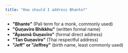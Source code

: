 ```yaml
---
title: "How should I address Bhante?"
---
```


- **"Bhante"** (Pali term for a monk, commonly used)
- **"Guṇavīro Bhikkhu"** (written formal name)
- **"Āyasmā Guṇavīro"** (formal direct address)
- **"Tan Guṇavīro"** (Thai respectful address)
- **"Jeff" or "Jeffrey"** (birth name, least commonly used)
